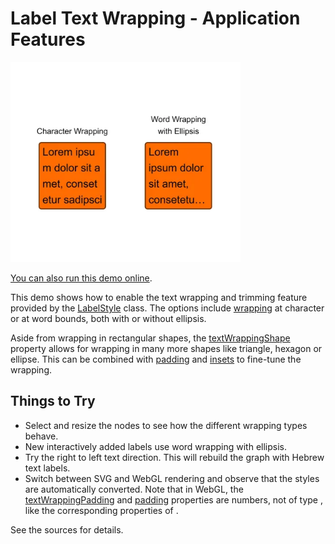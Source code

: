 <!--
 //////////////////////////////////////////////////////////////////////////////
 // @license
 // This file is part of yFiles for HTML.
 // Use is subject to license terms.
 //
 // Copyright (c) by yWorks GmbH, Vor dem Kreuzberg 28,
 // 72070 Tuebingen, Germany. All rights reserved.
 //
 //////////////////////////////////////////////////////////////////////////////
-->
# Label Text Wrapping - Application Features

<img src="../../../doc/demo-thumbnails/label-text-wrapping.webp" alt="demo-thumbnail" height="320"/>

[You can also run this demo online](https://www.yworks.com/demos/application-features/label-text-wrapping/).

This demo shows how to enable the text wrapping and trimming feature provided by the [LabelStyle](https://docs.yworks.com/yfileshtml/#/api/LabelStyle) class. The options include [wrapping](https://docs.yworks.com/yfileshtml/#/api/LabelStyle#wrapping) at character or at word bounds, both with or without ellipsis.

Aside from wrapping in rectangular shapes, the [textWrappingShape](https://docs.yworks.com/yfileshtml/#/api/LabelStyle#textWrappingShape) property allows for wrapping in many more shapes like triangle, hexagon or ellipse. This can be combined with [padding](https://docs.yworks.com/yfileshtml/#/api/LabelStyle#textWrappingPadding) and [insets](https://docs.yworks.com/yfileshtml/#/api/LabelStyle#insets) to fine-tune the wrapping.

## Things to Try

- Select and resize the nodes to see how the different wrapping types behave.
- New interactively added labels use word wrapping with ellipsis.
- Try the right to left text direction. This will rebuild the graph with Hebrew text labels.
- Switch between SVG and WebGL rendering and observe that the styles are automatically converted. Note that in WebGL, the [textWrappingPadding](https://docs.yworks.com/yfileshtml/#/api/WebGLLabelStyle#textWrappingPadding) and [padding](https://docs.yworks.com/yfileshtml/#/api/WebGLLabelStyle#padding) properties are numbers, not of type [](https://docs.yworks.com/yfileshtml/#/api/Insets), like the corresponding properties of [](https://docs.yworks.com/yfileshtml/#/api/LabelStyle).

See the sources for details.
